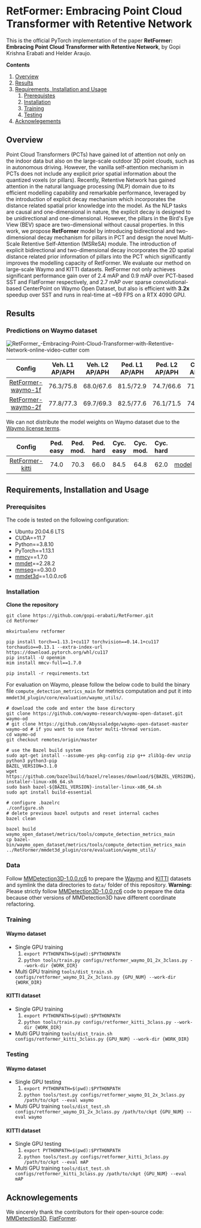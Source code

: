# RetFormer: Embracing Point Cloud Transformer with Retentive Network

This is the official PyTorch implementation of the paper **RetFormer: Embracing Point Cloud Transformer with Retentive Network**, by Gopi Krishna Erabati and Helder Araujo.

**Contents**
1. [Overview](https://github.com/gopi-erabati/RetFormer#overview)
2. [Results](https://github.com/gopi-erabati/RetFormer#results)
3. [Requirements, Installation and Usage](https://github.com/gopi-erabati/RetFormer#requirements-installation-and-usage)
    1. [Prerequistes](https://github.com/gopi-erabati/RetFormer#prerequisites)
    2. [Installation](https://github.com/gopi-erabati/RetFormer#installation)
    3. [Training](https://github.com/gopi-erabati/RetFormer#training)
    4. [Testing](https://github.com/gopi-erabati/RetFormer#testing)
4. [Acknowlegements](https://github.com/gopi-erabati/RetFormer#acknowlegements)

## Overview
Point Cloud Transformers (PCTs) have gained lot of attention not only on the indoor data but also on the large-scale outdoor 3D point clouds, such as in autonomous driving. However, the vanilla self-attention mechanism in PCTs does not include any explicit prior spatial information about the quantized voxels (or pillars). Recently, Retentive Network has gained attention in the natural language processing (NLP) domain due to its efficient modelling capability and remarkable performance, leveraged by the introduction of explicit decay mechanism which incorporates the distance related spatial prior knowledge into the model. As the NLP tasks are causal and one-dimensional in nature, the explicit decay is designed to be unidirectional and one-dimensional. However, the pillars in the Bird's Eye View (BEV) space are two-dimensional without causal properties. In this work, we propose **RetFormer** model by introducing bidirectional and two-dimensional decay mechanism for pillars in PCT and design the novel Multi-Scale Retentive Self-Attention (MSReSA) module. The introduction of explicit bidirectional and two-dimensional decay incorporates the 2D spatial distance related prior information of pillars into the PCT which significantly improves the modelling capacity of RetFormer. We evaluate our method on large-scale Waymo and KITTI datasets. RetFormer not only achieves significant performance gain over of 2.4 mAP and 0.9 mAP over PCT-based SST and FlatFormer respectively, and 2.7 mAP over sparse convolutional-based CenterPoint on Waymo Open Dataset, but also is efficient with **3.2x** speedup over SST and runs in real-time at ~69 FPS on a RTX 4090 GPU.

## Results

### Predictions on Waymo dataset

![RetFormer_-Embracing-Point-Cloud-Transformer-with-Retentive-Network-_online-video-cutter com_](https://github.com/gopi-erabati/RetFormer/assets/22390149/f227b1e5-abc1-4acb-97c0-0ca5a477ef91)

| Config | Veh. L1 AP/APH | Veh. L2 AP/APH | Ped. L1 AP/APH | Ped. L2 AP/APH | Cyc. L1 AP/APH | Cyc. L2 AP/APH | Latency (ms) |
| :---:  | :---:  | :---:  | :---:  | :---:  | :---:  | :---:  | :---:  |
| [RetFormer-waymo-1f](configs/retformer_waymo_D1_2x_3class.py) | 76.3/75.8 | 68.0/67.6 | 81.5/72.9 | 74.7/66.6 | 71.8/70.4 | 69.1/67.8 | 14.5 |
| [RetFormer-waymo-2f](configs/retformer_waymo_D1_2x_3class_2f.py) | 77.8/77.3 | 69.7/69.3 | 82.5/77.6 | 76.1/71.5 | 74.6/73.6 | 72.3/71.3 | 15.9 | 

We can not distribute the model weights on Waymo dataset due to the [Waymo license terms](https://waymo.com/open/terms).

| Config | Ped. easy | Ped. mod. | Ped. hard | Cyc. easy | Cyc. mod. | Cyc. hard | |
| :---:  | :---:  | :---:  | :---:  | :---:  | :---:  | :---:  | :---:  |
| [RetFormer-kitti](configs/retformer_kitti_3class.py) | 74.0 | 70.3 | 66.0 | 84.5 | 64.8 | 62.0 | [model](https://drive.google.com/file/d/1Ludrfmd4Dsn_5uxmm9cGFE9uW5ZyehLQ/view?usp=sharing) | 

## Requirements, Installation and Usage

### Prerequisites

The code is tested on the following configuration:
- Ubuntu 20.04.6 LTS
- CUDA==11.7
- Python==3.8.10
- PyTorch==1.13.1
- [mmcv](https://github.com/open-mmlab/mmcv)==1.7.0
- [mmdet](https://github.com/open-mmlab/mmdetection)==2.28.2
- [mmseg](https://github.com/open-mmlab/mmsegmentation)==0.30.0
- [mmdet3d](https://github.com/open-mmlab/mmdetection3d)==1.0.0.rc6

### Installation

**Clone the repository**
```
git clone https://github.com/gopi-erabati/RetFormer.git
cd RetFormer
```

```
mkvirtualenv retformer

pip install torch==1.13.1+cu117 torchvision==0.14.1+cu117 torchaudio==0.13.1 --extra-index-url https://download.pytorch.org/whl/cu117
pip install -U openmim
mim install mmcv-full==1.7.0

pip install -r requirements.txt
```

For evaluation on Waymo, please follow the below code to build the binary file `compute_detection_metrics_main` for metrics computation and put it into ```mmdet3d_plugin/core/evaluation/waymo_utils/```.
```
# download the code and enter the base directory
git clone https://github.com/waymo-research/waymo-open-dataset.git waymo-od
# git clone https://github.com/Abyssaledge/waymo-open-dataset-master waymo-od # if you want to use faster multi-thread version.
cd waymo-od
git checkout remotes/origin/master

# use the Bazel build system
sudo apt-get install --assume-yes pkg-config zip g++ zlib1g-dev unzip python3 python3-pip
BAZEL_VERSION=3.1.0
wget https://github.com/bazelbuild/bazel/releases/download/${BAZEL_VERSION}/bazel-${BAZEL_VERSION}-installer-linux-x86_64.sh
sudo bash bazel-${BAZEL_VERSION}-installer-linux-x86_64.sh
sudo apt install build-essential

# configure .bazelrc
./configure.sh
# delete previous bazel outputs and reset internal caches
bazel clean

bazel build waymo_open_dataset/metrics/tools/compute_detection_metrics_main
cp bazel-bin/waymo_open_dataset/metrics/tools/compute_detection_metrics_main ../RetFormer/mmdet3d_plugin/core/evaluation/waymo_utils/
```

### Data
Follow [MMDetection3D-1.0.0.rc6](https://github.com/open-mmlab/mmdetection3d/tree/v1.0.0rc6) to prepare the [Waymo](https://mmdetection3d.readthedocs.io/en/latest/advanced_guides/datasets/waymo.html) and [KITTI](https://mmdetection3d.readthedocs.io/en/latest/advanced_guides/datasets/kitti.html) datasets and symlink the data directories to `data/` folder of this repository.
**Warning:** Please strictly follow [MMDetection3D-1.0.0.rc6](https://github.com/open-mmlab/mmdetection3d/tree/v1.0.0rc6) code to prepare the data because other versions of MMDetection3D have different coordinate refactoring.

### Training
#### Waymo dataset 
- Single GPU training
    1. `export PYTHONPATH=$(pwd):$PYTHONPATH`
    2. `python tools/train.py configs/retformer_waymo_D1_2x_3class.py --work-dir {WORK_DIR}`
- Multi GPU training
  `tools/dist_train.sh configs/retformer_waymo_D1_2x_3class.py {GPU_NUM} --work-dir {WORK_DIR}`
#### KITTI dataset
- Single GPU training
    1. `export PYTHONPATH=$(pwd):$PYTHONPATH`
    2. `python tools/train.py configs/retformer_kitti_3class.py --work-dir {WORK_DIR}`
- Multi GPU training
  `tools/dist_train.sh configs/retformer_kitti_3class.py {GPU_NUM} --work-dir {WORK_DIR}`

### Testing
#### Waymo dataset 
- Single GPU testing
    1. `export PYTHONPATH=$(pwd):$PYTHONPATH`
    2. `python tools/test.py configs/retformer_waymo_D1_2x_3class.py /path/to/ckpt --eval waymo`
- Multi GPU training
  `tools/dist_test.sh configs/retformer_waymo_D1_2x_3class.py /path/to/ckpt {GPU_NUM} --eval waymo`
#### KITTI dataset
- Single GPU testing
    1. `export PYTHONPATH=$(pwd):$PYTHONPATH`
    2. `python tools/test.py configs/retformer_kitti_3class.py /path/to/ckpt --eval mAP`
- Multi GPU training
  `tools/dist_test.sh configs/retformer_kitti_3class.py /path/to/ckpt {GPU_NUM} --eval mAP`

## Acknowlegements
We sincerely thank the contributors for their open-source code: [MMDetection3D](https://github.com/open-mmlab/mmdetection3d), [FlatFormer](https://github.com/mit-han-lab/flatformer).


